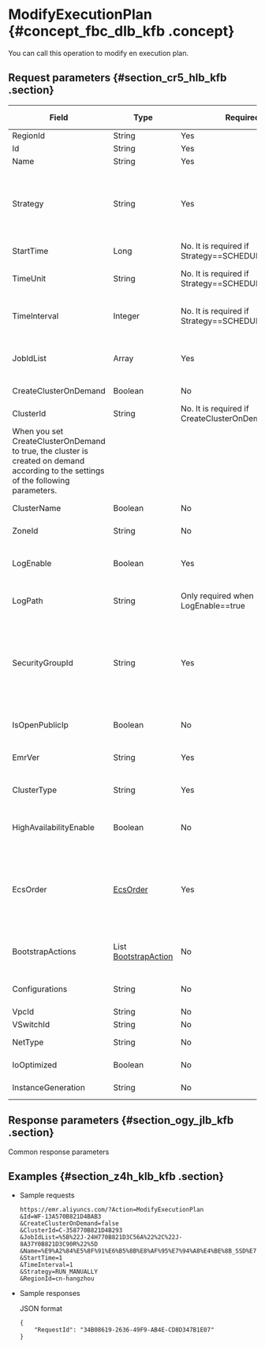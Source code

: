 # ModifyExecutionPlan {#concept_fbc_dlb_kfb .concept}

You can call this operation to modify en execution plan.

## Request parameters {#section_cr5_hlb_kfb .section}

|Field|Type|Required|Default value|Description|
|-----|----|--------|-------------|-----------|
|RegionId|String|Yes|None|The ID of the region.|
|Id|String|Yes|None|The ID of the execution plan.|
|Name|String|Yes|None|The name of the execution plan.|
|Strategy|String|Yes|None|The running policy of the execution plan. RUN\_MANUALLY: Manual execution. The execution plan runs only when triggered by users. SCHEDULE: Periodic scheduling. The execution plan runs based on the set interval.|
|StartTime|Long|No. It is required if Strategy==SCHEDULE.|None|The time when periodic scheduling takes effect.|
|TimeUnit|String|No. It is required if Strategy==SCHEDULE.|None|The time interval for periodic scheduling. DAY: The unit is the day. HOUR: The unit is the hour.|
|TimeInterval|Integer|No. It is required if Strategy==SCHEDULE.|None|The time interval. If the unit is the day, set the value to 1. If the unit is the hour, set the value to a number in the range from 1 to 23.|
|JobIdList|Array|Yes|None|The array of the job IDs. For example, \[“J-24H770B821D3C56A”,”J-8A37Y0B821D3C90R”\]|
|CreateClusterOnDemand|Boolean|No|false|Specifies whether to create a cluster on demand dynamically.|
|ClusterId|String|No. It is required if CreateClusterOnDemand==false.|None|The ID of the existing cluster.|
|When you set CreateClusterOnDemand to true, the cluster is created on demand according to the settings of the following parameters.| | | | |
|ClusterName|Boolean|No|None|The name of the newly created cluster.|
|ZoneId|String|No|None|The zone location ID. For example, cn-hangzhou-b.|
|LogEnable|Boolean|Yes|None|Specifies whether to enable or disable storing logs. Make sure you have activated [OSS](https://www.aliyun.com/product/oss/)before using this function.|
|LogPath|String|Only required when LogEnable==true|None|The location of the log that is stored in OSS. The format is: oss://bucketname/dir|
|SecurityGroupId|String|Yes|None|The ID of a security group. You can create a security group in the ECS console and use it. Note: If you are using an existing security group, the default security group policy is applied to this security group. Only port 22 is open at the inbound and all ports are open at the outbound.|
|IsOpenPublicIp|Boolean|No|true|Specifies whether to enable a public network IP address. The default bandwidth is 8 MB.|
|EmrVer|String|Yes|None|The product version of E-MapReduce. For example: EMR-2.4.1 or EMR-3.0.1|
|ClusterType|String|Yes|None|The type of the cluster. HADOOP is supported. HBASE is not supported.|
|HighAvailabilityEnable|Boolean|No|false|Specifies whether to enable or disable high availability. If high availability is enabled, a minimum of two master nodes is required.|
|EcsOrder|[EcsOrder](EN-US_TP_18030.dita#concept_x1c_csb_kfb)|Yes|None|The machine information of the ECS instances contained by the cluster is in JSON format. For example, \[\{“nodeCount”:3, “nodeType”:”MASTER”, “instanceType”:”ecs.n1.large”, “diskType”:”CLOUD\_EFFICIENCY”, “diskCapacity”:80,diskCount”:1\}\]|
|BootstrapActions|List [BootstrapAction](EN-US_TP_18031.dita#concept_v4l_ksb_kfb)|No|None|The lists of bootstrap actions. The maximum number is 16. If the maximum is exceeded, only the first 16 lists are retained.|
|Configurations|String|No|None|The OSS file path. For the contents of this file, see the user manual.|
|VpcId|String|No|None|VPC ID|
|VSwitchId|String|No|None|The ID of the VSwitch.|
|NetType|String|No|None|Valid values: classic and vpc. Default value: classic.|
|IoOptimized|Boolean|No|true|Indicates whether to enable IO optimization.|
|InstanceGeneration|String|No|No|The generation of ECS instances. Set the value to ecs-1 or ecs-2.|

## Response parameters {#section_ogy_jlb_kfb .section}

Common response parameters

## Examples {#section_z4h_klb_kfb .section}

-   Sample requests

    ```
    https://emr.aliyuncs.com/?Action=ModifyExecutionPlan
    &Id=WF-13A570B821D4BAB3
    &CreateClusterOnDemand=false
    &ClusterId=C-358770B821D4B293
    &JobIdList=%5B%22J-24H770B821D3C56A%22%2C%22J-8A37Y0B821D3C90R%22%5D
    &Name=%E9%A2%84%E5%8F%91%E6%B5%8B%E8%AF%95%E7%94%A8%E4%BE%8B_SSD%E7%9B%98HDFS%E5%86%99
    &StartTime=1
    &TimeInterval=1
    &Strategy=RUN_MANUALLY
    &RegionId=cn-hangzhou
    ```

-   Sample responses

    JSON format

    ```
    {
        "RequestId": "34B08619-2636-49F9-AB4E-CD8D347B1E07"
    }
    ```


